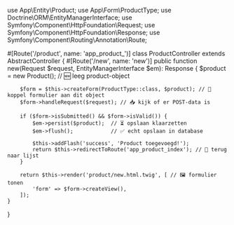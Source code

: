 use App\Entity\Product;
use App\Form\ProductType;
use Doctrine\ORM\EntityManagerInterface;
use Symfony\Component\HttpFoundation\Request;
use Symfony\Component\HttpFoundation\Response;
use Symfony\Component\Routing\Annotation\Route;

#[Route('/product', name: 'app_product_')]
class ProductController extends AbstractController
{
    #[Route('/new', name: 'new')]
    public function new(Request $request, EntityManagerInterface $em): Response
    {
        $product = new Product(); // 🆕 leeg product-object

        $form = $this->createForm(ProductType::class, $product); // 🔧 koppel formulier aan dit object
        $form->handleRequest($request); // 📥 kijk of er POST-data is

        if ($form->isSubmitted() && $form->isValid()) {
            $em->persist($product);  // ⏳ opslaan klaarzetten
            $em->flush();            // ✅ echt opslaan in database

            $this->addFlash('success', 'Product toegevoegd!');
            return $this->redirectToRoute('app_product_index'); // 🔁 terug naar lijst
        }

        return $this->render('product/new.html.twig', [ // 🖼️ formulier tonen
            'form' => $form->createView(),
        ]);
    }
}